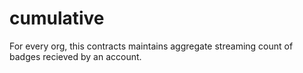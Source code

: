 # cumulative

For every org, this contracts maintains aggregate streaming count of badges recieved by an account.
